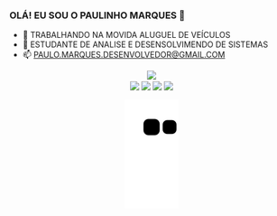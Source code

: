 ### OLÁ!  EU SOU O PAULINHO MARQUES 👋

- 🔭 TRABALHANDO NA MOVIDA ALUGUEL DE VEÍCULOS
- 🌱 ESTUDANTE DE ANALISE E DESENSOLVIMENDO DE SISTEMAS
- 📫 PAULO.MARQUES.DESENVOLVEDOR@GMAIL.COM 

 <div align="center">
  <a href="https://github.com/eupaulinhomarques"/>
  <img height="180em" src="https://github-readme-stats.vercel.app/api?username=eupaulinhomarques&show_icons=true&theme=dracula&include_all_commits=true&count_private=true"/>
 
<div> 
  <a href="https://www.youtube.com/channel/UCyEG3DotLLWDdfij2PaFEIQ" target="_blank"rel="nofollow"><img src="https://img.shields.io/badge/YouTube-FF0000?style=for-the-badge&logo=youtube&logoColor=white" target="_blank"rel="nofollow"></a>
  <a href="https://instagram.com/eupaulinhomarques" target="_blank"><img src="https://img.shields.io/badge/-Instagram-%23E4405F?style=for-the-badge&logo=instagram&logoColor=white" target="_blank"></a>
 	  <a href = "mailto:paulo.marques.desenvolvedor@gmail.com"><img src="https://img.shields.io/badge/-Gmail-%23333?style=for-the-badge&logo=gmail&logoColor=white" target="_blank"></a>
  <a href="https://www.linkedin.com/in/paulo-henrique-1a75641a4" target="_blank"><img src="https://img.shields.io/badge/-LinkedIn-%230077B5?style=for-the-badge&logo=linkedin&logoColor=white" target="_blank"></a> 
 
  
  ![Snake animation](https://github.com/rafaballerini/rafaballerini/blob/output/github-contribution-grid-snake.svg)
</div>
